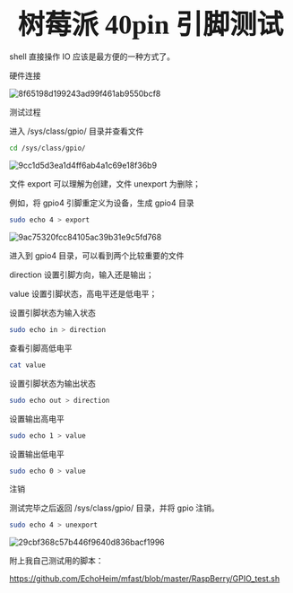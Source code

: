 ### <center> <font size=34 face="STKaiti"> 树莓派 40pin 引脚测试 </font>    <!-- {docsify-ignore} -->

shell 直接操作 IO 应该是最方便的一种方式了。

硬件连接

![8f65198d199243ad99f461ab9550bcf8](https://user-images.githubusercontent.com/26021085/165071067-b2722343-1178-49fa-ad0a-adf28ef0f173.png)

测试过程

进入 /sys/class/gpio/ 目录并查看文件

``` bash
cd /sys/class/gpio/
```

![9cc1d5d3ea1d4ff6ab4a1c69e18f36b9](https://user-images.githubusercontent.com/26021085/165071172-e996880b-1241-4585-8c73-e8d7b1c05b77.png)

文件 export 可以理解为创建，文件 unexport 为删除；

例如，将 gpio4 引脚重定义为设备，生成 gpio4 目录
``` bash
sudo echo 4 > export
```

![9ac75320fcc84105ac39b31e9c5fd768](https://user-images.githubusercontent.com/26021085/165071264-9678a18f-ef40-4afc-8e84-50f3353f85a1.png)


 进入到 gpio4 目录，可以看到两个比较重要的文件

direction 设置引脚方向，输入还是输出；

value 设置引脚状态，高电平还是低电平；

设置引脚状态为输入状态
``` bash
sudo echo in > direction
```

查看引脚高低电平
``` bash
cat value
```

设置引脚状态为输出状态
``` bash
sudo echo out > direction
```
设置输出高电平
``` bash
sudo echo 1 > value
```

设置输出低电平
``` bash
sudo echo 0 > value
``` 

注销

测试完毕之后返回 /sys/class/gpio/ 目录，并将 gpio 注销。

``` bash
sudo echo 4 > unexport
```

![29cbf368c57b446f9640d836bacf1996](https://user-images.githubusercontent.com/26021085/165071498-ed7620ef-90eb-4a6a-832c-97a79ee82ebe.png)


附上我自己测试用的脚本：

<https://github.com/EchoHeim/mfast/blob/master/RaspBerry/GPIO_test.sh>

